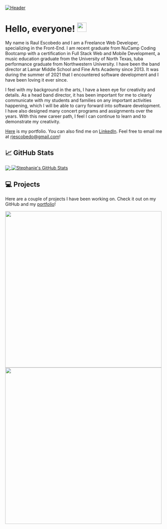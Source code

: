 [![Header](https://user-images.githubusercontent.com/88142181/156945868-b292e553-71cd-4990-9121-e1e824d720e0.jpeg "Header")](https://raulescobedo-portfolio.netlify.app/)



# Hello, everyone! <img src="https://raw.githubusercontent.com/MartinHeinz/MartinHeinz/master/wave.gif" width="30px">

My name is Raul Escobedo and I am a Freelance Web Developer, specializing in the Front-End. I am recent graduate from NuCamp Coding Bootcamp with a certification in Full Stack Web and Mobile Development, a music education graduate from the University of North Texas, tuba performance graduate from Northwestern University. I have been the band director at Lamar Middle School and Fine Arts Academy since 2013. It was during the summer of 2021 that I encountered software development and I have been loving it ever since. 

I feel with my background in the arts, I have a keen eye for creativity and details. As a head band director, it has been important for me to clearly communicate with my students and families on any important activities happening, which I will be able to carry forward into software development. I have also designed many concert programs and assignments over the years. With this new career path, I feel I can continue to learn and to demonstrate my creativity.

<a href="https://raulescobedo-portfolio.netlify.app/" target="_blank">Here</a> is my portfolio. You can also find me on [LinkedIn](https://www.linkedin.com/in/raul-escobedo-8aa7a522/). Feel free to email me at <a href="mailto:rjescobedo@gmail.com">rjescobedo@gmail.com</a>!

## &#x1f4c8; GitHub Stats

<a href="https://github.com/rjescobedo" target="_blank">
  <img align="center" src="https://github-readme-stats.vercel.app/api/top-langs/?username=rjescobedo&hide=pug&title_color=ffffff&text_color=c9cacc&line_height=27&icon_color=2bbc8a&bg_color=1d1f21" />
 </a>
 <a href="https://github.com/rjescobedo"  target="_blank">
  <img align="center" src="https://github-readme-stats.vercel.app/api?username=rjescobedo&show_icons=true&line_height=27&count_private=true&title_color=ffffff&text_color=c9cacc&icon_color=2bbc8a&bg_color=1d1f21" alt="Stephanie's GitHub Stats" />
  </a>


## &#x1F4BB; Projects

Here are a couple of projects I have been working on. Check it out on my GitHub and my <a href="https://raulescobedo-portfolio.netlify.app/" target="_blank">portfolio</a>!

<a href="https://github.com/rjescobedo/thetrainer">
  <img src="https://user-images.githubusercontent.com/88142181/156946246-e6e54268-2100-499c-8508-e951dccb35f8.png" height="500"/>
</a>
<a href="https://github.com/pgartrell/okb">
<img src="https://user-images.githubusercontent.com/88142181/156960492-9ea15f19-12d5-43c1-989d-1bfbe7f4a482.png" height="500"/>
</a>
